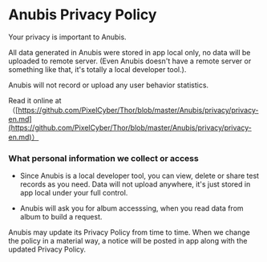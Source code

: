 # Anubis Privacy Policy

Your privacy is important to Anubis. 

All data generated in Anubis were stored in app local only, no data will be uploaded to remote server. (Even Anubis doesn't have a remote server or something like that, it's totally a local developer tool.).

Anubis will not record or upload any user behavior statistics.


Read it online at（[https://github.com/PixelCyber/Thor/blob/master/Anubis/privacy/privacy-en.md](https://github.com/PixelCyber/Thor/blob/master/Anubis/privacy/privacy-en.md)）


### What personal information we collect or access

- Since Anubis is a local developer tool, you can view, delete or share test records as you need. Data will not upload anywhere, it's just stored in app local under your full control.

- Anubis will ask you for album accesssing, when you read data from album to build a request.


Anubis may update its Privacy Policy from time to time. When we change the policy in a material way, a notice will be posted in app along with the updated Privacy Policy.